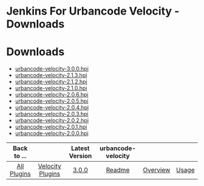 Jenkins For Urbancode Velocity - Downloads
================

# Downloads

- [urbancode-velocity-3.0.0.hpi](https://github.com/jenkinsci/urbancode-velocity-plugin/releases/download/3.0.0/urbancode-velocity-3.0.0.hpi)
- [urbancode-velocity-2.1.3.hpi](https://updates.jenkins.io/download/plugins/urbancode-velocity/2.1.3/urbancode-velocity.hpi)
- [urbancode-velocity-2.1.2.hpi](https://updates.jenkins.io/download/plugins/urbancode-velocity/2.1.2/urbancode-velocity.hpi)
- [urbancode-velocity-2.1.0.hpi](https://updates.jenkins.io/download/plugins/urbancode-velocity/2.1.0/urbancode-velocity.hpi)
- [urbancode-velocity-2.0.6.hpi](https://updates.jenkins.io/download/plugins/urbancode-velocity/2.0.6/urbancode-velocity.hpi)
- [urbancode-velocity-2.0.5.hpi](https://updates.jenkins.io/download/plugins/urbancode-velocity/2.0.5/urbancode-velocity.hpi)
- [urbancode-velocity-2.0.4.hpi](https://updates.jenkins.io/download/plugins/urbancode-velocity/2.0.4/urbancode-velocity.hpi)
- [urbancode-velocity-2.0.3.hpi](https://updates.jenkins.io/download/plugins/urbancode-velocity/2.0.3/urbancode-velocity.hpi)
- [urbancode-velocity-2.0.2.hpi](https://updates.jenkins.io/download/plugins/urbancode-velocity/2.0.2/urbancode-velocity.hpi)
- [urbancode-velocity-2.0.1.hpi](https://updates.jenkins.io/download/plugins/urbancode-velocity/2.0.1/urbancode-velocity.hpi)
- [urbancode-velocity-2.0.0.hpi](https://github.com/jenkinsci/urbancode-velocity-plugin/releases/download/2.0.0/urbancode-velocity.hpi)

|Back to ...||Latest Version|urbancode-velocity |||
| :---: | :---: | :---: | :---: | :---: | :---: |
|[All Plugins](../../index.md)|[Velocity Plugins](../README.md)|[3.0.0](https://github.com/jenkinsci/urbancode-velocity-plugin/releases/download/3.0.0/urbancode-velocity-3.0.0.hpi)|[Readme](README.md)|[Overview](overview.md)|[Usage](usage.md)|